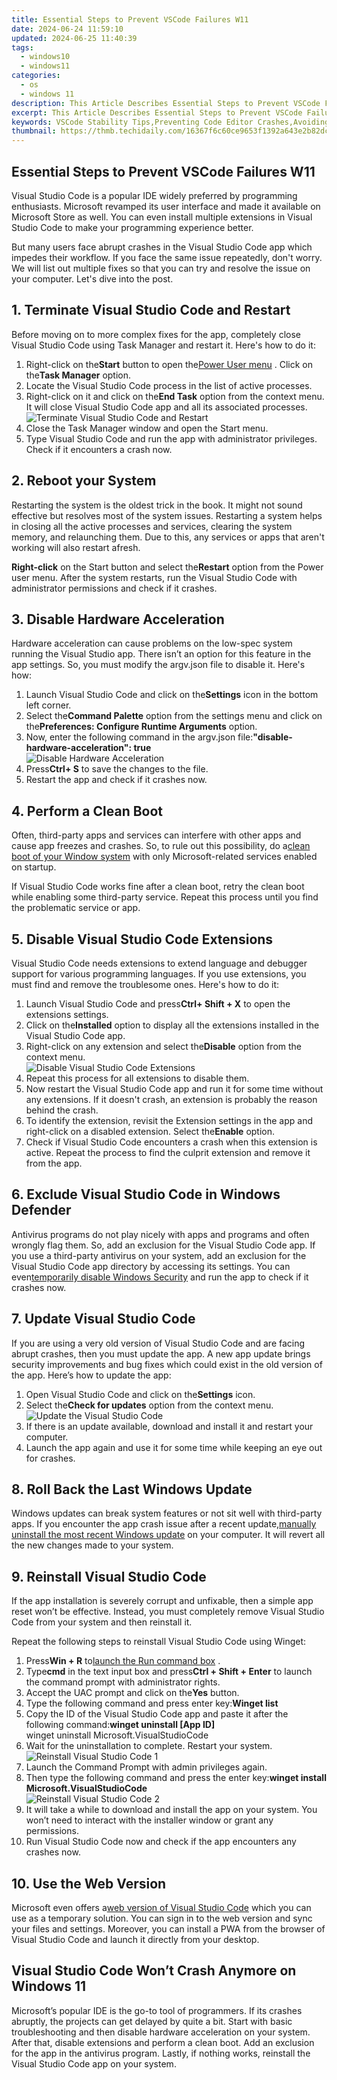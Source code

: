 ```yaml
---
title: Essential Steps to Prevent VSCode Failures W11
date: 2024-06-24 11:59:10
updated: 2024-06-25 11:40:39
tags:
  - windows10
  - windows11
categories:
  - os
  - windows 11
description: This Article Describes Essential Steps to Prevent VSCode Failures W11
excerpt: This Article Describes Essential Steps to Prevent VSCode Failures W11
keywords: VSCode Stability Tips,Preventing Code Editor Crashes,Avoiding VSCode Errors W11,Debugging VSCode W11,Optimizing VSCode Performance,Fixing VSCode Issues W11,VSCode Troubleshooting Guide W11,Code Stability Hacks,Prevent VSCode Crashes,Avoid VSCode Errors W11,Debug VSCode W11 Quickly,Optimize VSCode Performance,Fixing VSCode W11 Issues,VStudio Troubleshoot Guide
thumbnail: https://thmb.techidaily.com/16367f6c60ce9653f1392a643e2b82dc02b50b35ff890c97d3a0607584104c84.jpg
---
```


## Essential Steps to Prevent VSCode Failures W11

 Visual Studio Code is a popular IDE widely preferred by programming enthusiasts. Microsoft revamped its user interface and made it available on Microsoft Store as well. You can even install multiple extensions in Visual Studio Code to make your programming experience better.

 But many users face abrupt crashes in the Visual Studio Code app which impedes their workflow. If you face the same issue repeatedly, don't worry. We will list out multiple fixes so that you can try and resolve the issue on your computer. Let's dive into the post.

## 1\. Terminate Visual Studio Code and Restart

 Before moving on to more complex fixes for the app, completely close Visual Studio Code using Task Manager and restart it. Here's how to do it:

1. Right-click on the**Start** button to open the[Power User menu](https://www.makeuseof.com/windows-power-menu-guide/) . Click on the**Task Manager** option.
2. Locate the Visual Studio Code process in the list of active processes.
3. Right-click on it and click on the**End Task** option from the context menu. It will close Visual Studio Code app and all its associated processes.  
![Terminate Visual Studio Code and Restart](https://static1.makeuseofimages.com/wordpress/wp-content/uploads/2023/03/terminate-visual-studio-code-and-restart.jpg)
4. Close the Task Manager window and open the Start menu.
5. Type Visual Studio Code and run the app with administrator privileges. Check if it encounters a crash now.

## 2\. Reboot your System

 Restarting the system is the oldest trick in the book. It might not sound effective but resolves most of the system issues. Restarting a system helps in closing all the active processes and services, clearing the system memory, and relaunching them. Due to this, any services or apps that aren't working will also restart afresh.

**Right-click** on the Start button and select the**Restart** option from the Power user menu. After the system restarts, run the Visual Studio Code with administrator permissions and check if it crashes.

## 3\. Disable Hardware Acceleration

 Hardware acceleration can cause problems on the low-spec system running the Visual Studio app. There isn’t an option for this feature in the app settings. So, you must modify the argv.json file to disable it. Here's how:

1. Launch Visual Studio Code and click on the**Settings** icon in the bottom left corner.
2. Select the**Command Palette** option from the settings menu and click on the**Preferences: Configure Runtime Arguments** option.
3. Now, enter the following command in the argv.json file:**"disable-hardware-acceleration": true**  
![Disable Hardware Acceleration](https://static1.makeuseofimages.com/wordpress/wp-content/uploads/2023/03/disable-hardware-acceleration.jpg)
4. Press**Ctrl+ S** to save the changes to the file.
5. Restart the app and check if it crashes now.

## 4\. Perform a Clean Boot

 Often, third-party apps and services can interfere with other apps and cause app freezes and crashes. So, to rule out this possibility, do a[clean boot of your Window system](https://www.makeuseof.com/clean-boot-windows-11/) with only Microsoft-related services enabled on startup.

 If Visual Studio Code works fine after a clean boot, retry the clean boot while enabling some third-party service. Repeat this process until you find the problematic service or app.

## 5\. Disable Visual Studio Code Extensions

 Visual Studio Code needs extensions to extend language and debugger support for various programming languages. If you use extensions, you must find and remove the troublesome ones. Here's how to do it:

1. Launch Visual Studio Code and press**Ctrl+ Shift + X** to open the extensions settings.
2. Click on the**Installed** option to display all the extensions installed in the Visual Studio Code app.
3. Right-click on any extension and select the**Disable** option from the context menu.  
![Disable Visual Studio Code Extensions](https://static1.makeuseofimages.com/wordpress/wp-content/uploads/2023/03/disable-visual-studio-code-extensions.jpg)
4. Repeat this process for all extensions to disable them.
5. Now restart the Visual Studio Code app and run it for some time without any extensions. If it doesn't crash, an extension is probably the reason behind the crash.
6. To identify the extension, revisit the Extension settings in the app and right-click on a disabled extension. Select the**Enable** option.
7. Check if Visual Studio Code encounters a crash when this extension is active. Repeat the process to find the culprit extension and remove it from the app.

## 6\. Exclude Visual Studio Code in Windows Defender

 Antivirus programs do not play nicely with apps and programs and often wrongly flag them. So, add an exclusion for the Visual Studio Code app. If you use a third-party antivirus on your system, add an exclusion for the Visual Studio Code app directory by accessing its settings. You can even[temporarily disable Windows Security](https://www.makeuseof.com/temporarily-disable-windows-security-windows-11/) and run the app to check if it crashes now.

## 7\. Update Visual Studio Code

 If you are using a very old version of Visual Studio Code and are facing abrupt crashes, then you must update the app. A new app update brings security improvements and bug fixes which could exist in the old version of the app. Here’s how to update the app:

1. Open Visual Studio Code and click on the**Settings** icon.
2. Select the**Check for updates** option from the context menu.  
![Update the Visual Studio Code](https://static1.makeuseofimages.com/wordpress/wp-content/uploads/2023/03/update-the-visual-studio-code.jpg)
3. If there is an update available, download and install it and restart your computer.
4. Launch the app again and use it for some time while keeping an eye out for crashes.

## 8\. Roll Back the Last Windows Update

 Windows updates can break system features or not sit well with third-party apps. If you encounter the app crash issue after a recent update,[manually uninstall the most recent Windows update](https://www.makeuseof.com/manually-uninstall-windows-10-updates/) on your computer. It will revert all the new changes made to your system.

## 9\. Reinstall Visual Studio Code

 If the app installation is severely corrupt and unfixable, then a simple app reset won’t be effective. Instead, you must completely remove Visual Studio Code from your system and then reinstall it.

 Repeat the following steps to reinstall Visual Studio Code using Winget:

1. Press**Win + R** to[launch the Run command box](https://www.makeuseof.com/windows-open-run-command-dialog-box/) .
2. Type**cmd** in the text input box and press**Ctrl + Shift + Enter** to launch the command prompt with administrator rights.
3. Accept the UAC prompt and click on the**Yes** button.
4. Type the following command and press enter key:**Winget list**
5. Copy the ID of the Visual Studio Code app and paste it after the following command:**winget uninstall \[App ID\]**  
winget uninstall Microsoft.VisualStudioCode
6. Wait for the uninstallation to complete. Restart your system.  
![Reinstall Visual Studio Code 1](https://static1.makeuseofimages.com/wordpress/wp-content/uploads/2023/03/reinstall-visual-studio-code-1.jpg)
7. Launch the Command Prompt with admin privileges again.
8. Then type the following command and press the enter key:**winget install Microsoft.VisualStudioCode**  
![Reinstall Visual Studio Code 2](https://static1.makeuseofimages.com/wordpress/wp-content/uploads/2023/03/reinstall-visual-studio-code-2.jpg)
9. It will take a while to download and install the app on your system. You won’t need to interact with the installer window or grant any permissions.
10. Run Visual Studio Code now and check if the app encounters any crashes now.

## 10\. Use the Web Version

 Microsoft even offers a[web version of Visual Studio Code](https://vscode.dev/) which you can use as a temporary solution. You can sign in to the web version and sync your files and settings. Moreover, you can install a PWA from the browser of Visual Studio Code and launch it directly from your desktop.

## Visual Studio Code Won’t Crash Anymore on Windows 11

 Microsoft’s popular IDE is the go-to tool of programmers. If its crashes abruptly, the projects can get delayed by quite a bit. Start with basic troubleshooting and then disable hardware acceleration on your system. After that, disable extensions and perform a clean boot. Add an exclusion for the app in the antivirus program. Lastly, if nothing works, reinstall the Visual Studio Code app on your system.


<ins class="adsbygoogle"
     style="display:block"
     data-ad-format="autorelaxed"
     data-ad-client="ca-pub-7571918770474297"
     data-ad-slot="1223367746"></ins>



<ins class="adsbygoogle"
     style="display:block"
     data-ad-client="ca-pub-7571918770474297"
     data-ad-slot="8358498916"
     data-ad-format="auto"
     data-full-width-responsive="true"></ins>
